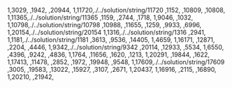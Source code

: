 1,3029,
,1942,
,20944,
1,11720,./../solution/string/11720
,1152,
,10809,
,10808,
1,11365,./../solution/string/11365
,1159,
,2744,
,1718,
1,9046,
,1032,
1,10798,./../solution/string/10798
,10988,
,11655,
,1259,
,9933,
,6996,
1,20154,./../solution/string/20154
1,1316,./../solution/string/1316
,2941,
1,1181,./../solution/string/1181
,3613,
,9536,
,14405,
1,4659,
1,16171,
,12871,
,2204,
,4446,
1,9342,./../solution/string/9342
,20114,
,12933,
,5534,
1,6550,
,4396,
,9242,
,4836,
1,1764,
,11656,
,1620,
,1213,
1,20291,
,19844,
,1622,
1,17413,
,11478,
,2852,
,1972,
,19948,
,9548,
1,17609,./../solution/string/17609
,3005,
,19583,
,13022,
,15927,
,3107,
,2671,
1,20437,
1,16916,
,2115,
,16890,
1,20210,
,21942,
